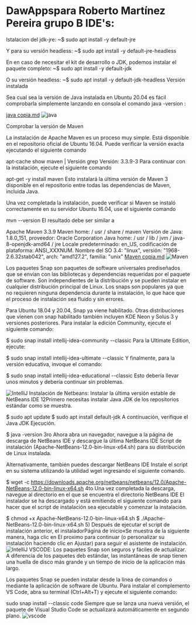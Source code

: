 # DawAppspara Roberto Martínez Pereira grupo B IDE's:
Istalacion del jdk-jre:
~$ sudo apt install -y default-jre

Y para su versión headless:
~$ sudo apt install -y default-jre-headless

En en caso de necesitar el kit de desarrollo o JDK, podemos instalar el paquete completo:
~$ sudo apt install -y default-jdk

O su versión headless:
~$ sudo apt install -y default-jdk-headless
Versión instalada

Sea cual sea la versión de Java instalada en Ubuntu 20.04 es fácil comprobarla simplemente lanzando en consola el comando java -version
:


[java copia.md](https://github.com/RobertGiantSteps/DawApps/files/7375351/java.copia.md)
![java](https://user-images.githubusercontent.com/91851811/137957222-3958997b-ed45-435a-8574-8a22424cd438.png)


Comprobar la versión de Maven

La instalación de Apache Maven es un proceso muy simple. Está disponible en el repositorio oficial de Ubuntu 16.04. Puede verificar la versión exacta ejecutando el siguiente comando

apt-cache show maven | Versión grep Versión: 3.3.9-3
Para continuar con la instalación, ejecute el siguiente comando

apt-get -y install maven
Esto instalará la última versión de Maven 3 disponible en el repositorio entre todas las dependencias de Maven, incluida Java.

Una vez completada la instalación, puede verificar si Maven se instaló correctamente en su servidor Ubuntu 16.04, use el siguiente comando

mvn --version
El resultado debe ser similar a

Apache Maven 3.3.9 Maven home: / usr / share / maven Versión de Java: 1.8.0_151, proveedor: Oracle Corporation Java home: / usr / lib / jvm / java-8-openjdk-amd64 / jre Locale predeterminado: en_US, codificación de plataforma: ANSI_XXXNUM. Nombre del SO 3.4: "linux", versión: "1968-2.6.32stab042", arch: "amd127.2", familia: "unix"
[Maven copia.md](https://github.com/RobertGiantSteps/DawApps/files/7375385/Maven.copia.md)
![Maven](https://user-images.githubusercontent.com/91851811/137958177-45f09408-6ea3-4d11-98e9-0a8984645193.png)

Los paquetes Snap son paquetes de software universales prediseñados que se envían con las bibliotecas y dependencias requeridas por el paquete de software. Son independientes de la distribución y se pueden instalar en cualquier distribución principal de Linux. Los snaps son populares ya que no requieren ninguna dependencia durante la instalación, lo que hace que el proceso de instalación sea fluido y sin errores.

Para Ubuntu 18.04 y 20.04, Snap ya viene habilitado. Otras distribuciones que vienen con snap habilitado también incluyen KDE Neon y Solus 3 y versiones posteriores.
Para instalar la edición Community, ejecute el siguiente comando:

$ sudo snap install intellij-idea-community --classic
Para la Ultimate Edition, ejecute:

$ sudo snap install intellij-idea-ultimate --classic
Y finalmente, para la versión educativa, invoque el comando:

$ sudo snap install intellij-idea-educational --classic
Esto debería llevar unos minutos y debería continuar sin problemas.

![ IntelliJ](https://user-images.githubusercontent.com/91851811/137960573-a205e431-bbea-4003-9fd1-d49c217eee0b.png)
Instalación de Netbeans:
Instalar la última versión estable de NetBeans IDE 12Primero necesitas instalar Java JDK de los repositorios estándar como se muestra.

$ sudo apt update
$ sudo apt install default-jdk
A continuación, verifique el Java JDK Ejecución.

$ java -version
3ro Ahora abra un navegador, navegue a la página de descarga de NetBeans IDE y descargue la última NetBeans IDE Script de instalación (Apache-NetBeans-12.0-bin-linux-x64.sh) para su distribución de Linux instalada.

Alternativamente, también puedes descargar NetBeans IDE Instale el script en su sistema utilizando la utilidad wget ingresando el siguiente comando.

$ wget -c https://downloads.apache.org/netbeans/netbeans/12.0/Apache-NetBeans-12.0-bin-linux-x64.sh
4to Una vez completada la descarga, navegue al directorio en el que se encuentra el directorio NetBeans IDE El instalador se ha descargado y está emitiendo el siguiente comando para hacer que el script de instalación sea ejecutable y comenzar la instalación.

$ chmod +x Apache-NetBeans-12.0-bin-linux-x64.sh 
$ ./Apache-NetBeans-12.0-bin-linux-x64.sh
5) Después de ejecutar el script de instalación anterior, el instaladorPágina de inicio«Se muestra de la siguiente manera, haga clic en El proximo para continuar (o personalizar su instalación haciendo clic en Ajustar) para seguir el asistente de instalación.![ IntelliJ](https://user-images.githubusercontent.com/91851811/137961257-3b5ec9be-e3a9-4813-bb22-1a5d891d219e.png)
VSCODE:
Los paquetes Snap son seguros y fáciles de actualizar. A diferencia de los paquetes deb estándar, las instantáneas de snap tienen una huella de disco más grande y un tiempo de inicio de la aplicación más largo.

Los paquetes Snap se pueden instalar desde la línea de comandos o mediante la aplicación de software de Ubuntu. Para instalar el complemento VS Code, abra su terminal (Ctrl+Alt+T) y ejecute el siguiente comando:

sudo snap install --classic code
Siempre que se lanza una nueva versión, el paquete de Visual Studio Code se actualizará automáticamente en segundo plano.
![vscode](https://user-images.githubusercontent.com/91851811/137961958-799bb96d-6d4f-4a1f-a4b6-cd3bb5c86cd4.png)
